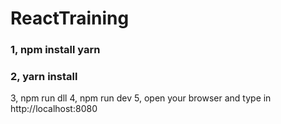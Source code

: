 # ReactTraining

### 1, npm install yarn
### 2, yarn install
3, npm run dll
4, npm run dev
5, open your browser and type in http://localhost:8080